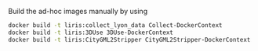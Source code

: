 Build the ad-hoc images manually by using
```bash
docker build -t liris:collect_lyon_data Collect-DockerContext
docker build -t liris:3DUse 3DUse-DockerContext
docker build -t liris:CityGML2Stripper CityGML2Stripper-DockerContext
```

